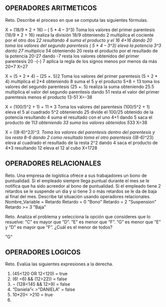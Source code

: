 ## OPERADORES ARITMETICOS
Reto. Describe el proceso en que se computa las siguientes fórmulas.

X = (18/9 * 2 + 16) – ( 5 * 4 – 3^3)
Toma los valores del primer parentesis (18/9 * 2 + 16)
realiza la división 18/9 obteniendo 2
multiplica el cociente por el otro dos 2*2 resultando 4
suma el producto y el 16 4+16 dando 20
toma los valores del segundo parentesis ( 5 * 4 – 3^3)
eleva la potencia 3^3 danto 27
multiplica 5*4 obteniendo 20
resta el producto por el resultado de la potencia 20-27 dando -7
resta los valores obtenidos del primer parentesis 20 -(-) 7
aplica la regla de los signos menos por menos da más 20+7
X=27

X = (5 + 2 * 4) – (25 +. 5)2
Toma los valores del primer parentesis (5 + 2 * 4)
multiplica el 2*4 obteniendo 8
suma el 5 y el producto 5+8 = 13
toma los valores del segundo parentesis (25 +. 5)
realiza la suma obteniendo 25.5
multiplica el valor del segundo parentesis dando 51
resta el valor del primer parentesis menos el producto 13-51
X=-38

X = (100/5^2 + 1) + 11 * 3
Toma los valores del  parentesis (100/5^2 + 1)
eleva el 5 al cuadrado 5^2 obteniendo 25
divide el 100/25 obtenido de la potencia resultando 4
suma el resultado con el uno 4+1 dando 5
saca el producto de 11*3 obteniendo 33
suma los valores obtenidos 5*33
X=38

X = ((8-6)^2*3)^3.
Toma los valores del parentesis dentro del parentesis y los resta 
8-6 dando 2 como resultado
toma el otro parentesis  ((8-6)^2*3)
eleva al cuadrado el resultado de la resta 2^2 dando 4
saca el producto de 4*3 resultando 12
eleva el 12 al cubo
X=1728

## OPERADORES RELACIONALES
Reto. Una empresa de logística ofrece a sus trabajadores un bono de
puntualidad. Si el empleado siempre llega puntual durante el mes se le
notifica que ha sido acreedor al bono de puntualidad. Si el empleado tiene
2 retardos se le suspende un día y si tiene 3 o más retardos se le da de
baja al final del mes. Describe tal situación usando operadores
relacionales.
Nombre_Variable = Retardo
Retardo = 0 "Bono"
Retardo = 2 "Suspension"
Retardo >= 3 "Baja"

Reto. Analiza el problema y selecciona la opción que consideres que lo
resuelve:
“C” es mayor que “D”. “E” es menor que “F”. “G” es menor que “E” y “D” es
mayor que “F”. ¿Cuál es el menor de todos?

"G"

## OPERADORES LOGICOS
Reto. Evalúa las siguientes expresiones a la derecha.
1) (45<120 OR 12<120) = true
2) (6! =6) && (12>22)) = false
3) ¬ (128<145 && 12>9) = false
4) “Daniela”< >”DANIELA” = false
5) 10*20< >210 = true
6)
